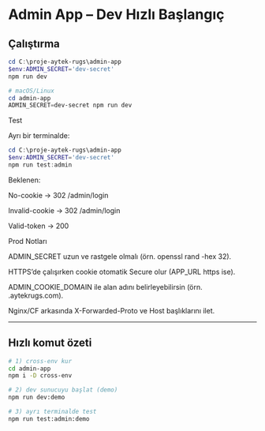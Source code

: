 
# Admin App – Dev Hızlı Başlangıç

## Çalıştırma
```powershell
cd C:\proje-aytek-rugs\admin-app
$env:ADMIN_SECRET='dev-secret'
npm run dev

# macOS/Linux
cd admin-app
ADMIN_SECRET=dev-secret npm run dev
```

Test

Ayrı bir terminalde:

```powershell
cd C:\proje-aytek-rugs\admin-app
$env:ADMIN_SECRET='dev-secret'
npm run test:admin
```

Beklenen:

No-cookie → 302 /admin/login

Invalid-cookie → 302 /admin/login

Valid-token → 200

Prod Notları

ADMIN_SECRET uzun ve rastgele olmalı (örn. openssl rand -hex 32).

HTTPS’de çalışırken cookie otomatik Secure olur (APP_URL https ise).

ADMIN_COOKIE_DOMAIN ile alan adını belirleyebilirsin (örn. .aytekrugs.com).

Nginx/CF arkasında X-Forwarded-Proto ve Host başlıklarını ilet.


---

## Hızlı komut özeti

```bash
# 1) cross-env kur
cd admin-app
npm i -D cross-env

# 2) dev sunucuyu başlat (demo)
npm run dev:demo

# 3) ayrı terminalde test
npm run test:admin:demo
```


